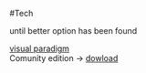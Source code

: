 #Tech

until better option has been found

[visual paradigm](https://www.visual-paradigm.com/whats-new/)  
Comunity edition -> [dowload](https://www.visual-paradigm.com/download/community.jsp)